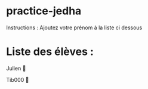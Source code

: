 # practice-jedha
Instructions : Ajoutez votre prénom à la liste ci dessous

# Liste des élèves :
Julien 🦾 















Tib000 🦾
